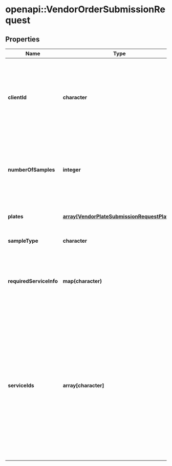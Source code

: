 # openapi::VendorOrderSubmissionRequest

## Properties
Name | Type | Description | Notes
------------ | ------------- | ------------- | -------------
**clientId** | **character** | A unique, alpha-numeric ID which identifies the client to the vendor. Used to connect the order to the contract, billing, and contact info. | 
**numberOfSamples** | **integer** | The total number of samples contained in this request. Used for billing and basic validation of the request. | 
**plates** | [**array[VendorPlateSubmissionRequestPlates]**](VendorPlateSubmissionRequest_plates.md) | Array of new plates to be submitted to a vendor | 
**sampleType** | **character** | The type of Samples being submitted | 
**requiredServiceInfo** | **map(character)** | A map of additional data required by the requested service. This includes things like Volume and Concentration. | [optional] 
**serviceIds** | **array[character]** | A list of unique, alpha-numeric ID which identify the requested services to be applied to this order.  A Vendor Service defines what platform, technology, and markers will be used.  A list of available service IDs can be retrieved from the Vendor Specs. | 


